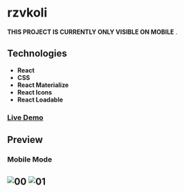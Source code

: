 # rzvkoli

**THIS PROJECT IS CURRENTLY ONLY VISIBLE ON MOBILE** .

## Technologies

- **React**
- **CSS**
- **React Materialize**
- **React Icons**
- **React Loadable**

### [Live Demo](https://rzvkoli.netlify.app/)

## Preview
### Mobile Mode

![00](https://user-images.githubusercontent.com/100797809/209311928-d8cbd231-4f4a-4893-a458-dc28247b93b3.jpg) ![01](https://user-images.githubusercontent.com/100797809/209312167-920452f2-8b14-4896-b196-59eb0a0da8c6.jpg)
---
